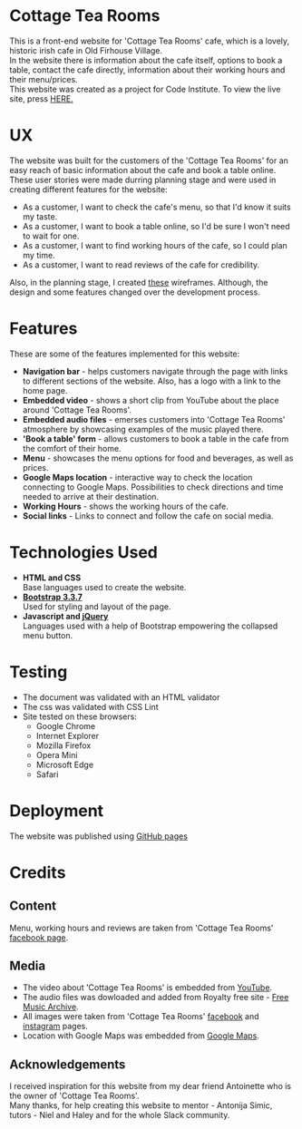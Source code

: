 # Cottage Tea Rooms

This is a front-end website for 'Cottage Tea Rooms' cafe, which is a lovely, historic irish cafe in Old Firhouse Village.<br>
In the website there is information about the cafe itself, options to book a table, 
contact the cafe directly, information about their working hours and their menu/prices.<br>
This website was created as a project for Code Institute. 
To view the live site, press <a href='https://surelis848.github.io/User-Centric-Frontend-Development-Milestone-Project/about.html'>HERE.</a>

# UX

The website was built for the customers of the 'Cottage Tea Rooms' for an easy reach of basic information about the cafe
and book a table online. These user stories were made durring planning stage 
and were used in creating different features for the website:

<ul>
<li>As a customer, I want to check the cafe's menu, so that I'd know it suits my taste.</li>
<li>As a customer, I want to book a table online, so I'd be sure I won't need to wait for one.</li>
<li>As a customer, I want to find working hours of the cafe, so I could plan my time.</li>
<li>As a customer, I want to read reviews of the cafe for credibility.</li>
</ul>

Also, in the planning stage, I created <a href='wireframes'>these</a> wireframes. 
Although, the design and some features changed over the development process.

# Features
These are some of the features implemented for this website:
<ul>
<li><strong>Navigation bar</strong> - helps customers navigate through the page with links to different sections of the website. Also, has a logo with a link to the home page.</li>
<li><strong>Embedded video</strong> - shows a short clip from YouTube about the place around 'Cottage Tea Rooms'.</li>
<li><strong>Embedded audio files</strong> - emerses customers into 'Cottage Tea Rooms' atmosphere by showcasing examples of the music played there.</li>
<li><strong>'Book a table' form</strong> - allows customers to book a table in the cafe from the comfort of their home.</li>
<li><strong>Menu</strong> - showcases the menu options for food and beverages, as well as prices.</li>
<li><strong>Google Maps location</strong> - interactive way to check the location connecting to Google Maps. Possibilities to check directions and time needed to arrive at their destination.</li>
<li><strong>Working Hours</strong> - shows the working hours of the cafe.</li>
<li><strong>Social links</strong> - Links to connect and follow the cafe on social media.</li>
</ul>

# Technologies Used

<ul>
<li><strong>HTML and CSS</strong><br> Base languages used to create the website.</li>
<li><strong><a href='https://getbootstrap.com/docs/3.3/'>Bootstrap 3.3.7</a></strong><br> Used for styling and layout of the page.</li>
<li><strong>Javascript and <a href='https://jquery.com/'>jQuery</a></strong><br> Languages used with a help of Bootstrap empowering the collapsed menu button.</li>
</ul>

# Testing
<ul>
<li>The document was validated with an HTML validator</li>
<li>The css was validated with CSS Lint</li>
<li>Site tested on these browsers:
<ul>
<li>Google Chrome</li>
<li>Internet Explorer</li>
<li>Mozilla Firefox</li>
<li>Opera Mini</li>
<li>Microsoft Edge</li>
<li>Safari</li>
</ul>
</ul>

# Deployment

The website was published using <a href='https://surelis848.github.io/User-Centric-Frontend-Development-Milestone-Project/index.html'>GitHub pages</a>

# Credits

<h2>Content</h2>

Menu, working hours and reviews are taken from 'Cottage Tea Rooms' <a href='https://www.facebook.com/cottagetearoom/?epa=SEARCH_BOX'>facebook page</a>.

<h2>Media</h2>

<ul>
<li>The video about 'Cottage Tea Rooms' is embedded from <a href='https://www.youtube.com/embed/FxVsyQ-DK40'>YouTube</a>.</li>
<li>The audio files was dowloaded and added from Royalty free site - <a href='http://freemusicarchive.org/genre/Celtic/'>Free Music Archive</a>.</li>
<li>All images were taken from 'Cottage Tea Rooms' <a href='https://www.facebook.com/cottagetearoom/?epa=SEARCH_BOX'>facebook</a> and <a href='https://www.instagram.com/explore/locations/449204229/cottage-tea-rooms/'>instagram</a> pages.</li>
<li>Location with Google Maps was embedded from <a href='https://www.google.ie/maps?hl=lt'>Google Maps</a>.</li>
</ul>

<h2>Acknowledgements</h2>

I received inspiration for this website from my dear friend Antoinette who is the owner of 'Cottage Tea Rooms'.<br>
Many thanks, for help creating this website to mentor - Antonija Simic, tutors - Niel and Haley and for the whole Slack community.